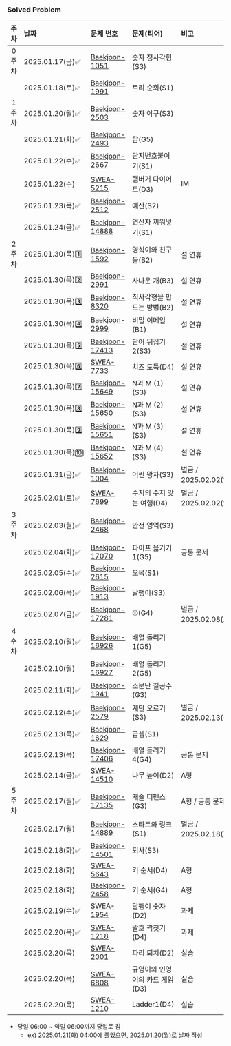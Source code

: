 ### Solved Problem

| 주차  | 날짜             | 문제 번호                                                                                                                                                               | 문제(티어)           | 비고                 |
|:---:|:---------------|:--------------------------------------------------------------------------------------------------------------------------------------------------------------------|:-----------------|:-------------------|
| 0주차 | 2025.01.17(금)✅ | [Baekjoon-1051](https://www.acmicpc.net/problem/1051)                                                                                                               | 숫자 정사각형(S3)      |                  |
|     | 2025.01.18(토)✅  | [Baekjoon-1991](https://www.acmicpc.net/problem/1991)                                                                                                               | 트리 순회(S1)        |                    |
| 1주차 | 2025.01.20(월)✅  | [Baekjoon-2503](https://www.acmicpc.net/problem/2503)                                                                                                               | 숫자 야구(S3)        |                    |
|     | 2025.01.21(화)✅  | [Baekjoon-2493](https://www.acmicpc.net/problem/2493)                                                                                                               | 탑(G5)            |                    |
|     | 2025.01.22(수)✅  | [Baekjoon-2667](https://www.acmicpc.net/problem/2667)                                                                                                               | 단지번호붙이기(S1)      |                    |
|     | 2025.01.22(수)  | [SWEA-5215](https://swexpertacademy.com/main/code/problem/problemDetail.do?contestProbId=AWT-lPB6dHUDFAVT)                                                          | 햄버거 다이어트(D3)     | IM                 |
|     | 2025.01.23(목)✅  | [Baekjoon-2512](https://www.acmicpc.net/problem/2512)                                                                                                               | 예산(S2)           |                    |
|     | 2025.01.24(금)✅  | [Baekjoon-14888](https://www.acmicpc.net/problem/14888)                                                                                                             | 연산자 끼워넣기(S1)     |                    |
| 2주차 | 2025.01.30(목)1️⃣  | [Baekjoon-1592](https://www.acmicpc.net/problem/1592)                                                                                                               | 영식이와 친구들(B2)     | 설 연휴               |
|     | 2025.01.30(목)2️⃣  | [Baekjoon-2991](https://www.acmicpc.net/problem/2991)                                                                                                               | 사나운 개(B3)        | 설 연휴               |
|     | 2025.01.30(목)3️⃣  | [Baekjoon-8320](https://www.acmicpc.net/problem/8320)                                                                                                               | 직사각형을 만드는 방법(B2) | 설 연휴               |
|     | 2025.01.30(목)4️⃣  | [Baekjoon-2999](https://www.acmicpc.net/problem/2999)                                                                                                               | 비밀 이메일(B1)       | 설 연휴               |
|     | 2025.01.30(목)5️⃣  | [Baekjoon-17413](https://www.acmicpc.net/problem/17413)                                                                                                             | 단어 뒤집기 2(S3)     | 설 연휴               |
|     | 2025.01.30(목)6️⃣  | [SWEA-7733](https://swexpertacademy.com/main/code/problem/problemDetail.do?contestProbId=AWrDOdQqRCUDFARG)                                                          | 치즈 도둑(D4)        | 설 연휴               |
|     | 2025.01.30(목)7️⃣  | [Baekjoon-15649](https://www.acmicpc.net/problem/15649)                                                                                                             | N과 M (1)(S3)     | 설 연휴               |
|     | 2025.01.30(목)8️⃣  | [Baekjoon-15650](https://www.acmicpc.net/problem/15650)                                                                                                             | N과 M (2)(S3)     | 설 연휴               |
|     | 2025.01.30(목)9️⃣  | [Baekjoon-15651](https://www.acmicpc.net/problem/15651)                                                                                                             | N과 M (3)(S3)     | 설 연휴               |
|     | 2025.01.30(목)🔟  | [Baekjoon-15652](https://www.acmicpc.net/problem/15652)                                                                                                             | N과 M (4)(S3)     | 설 연휴               |
|     | 2025.01.31(금)✅  | [Baekjoon-1004](https://www.acmicpc.net/problem/1004)                                                                                                               | 어린 왕자(S3)        | 벌금 / 2025.02.02(일) |
|     | 2025.02.01(토)✅  | [SWEA-7699](https://swexpertacademy.com/main/code/problem/problemDetail.do?contestProbId=AWqUzj0arpkDFARG)                                                          | 수지의 수지 맞는 여행(D4) | 벌금 / 2025.02.02(일) | 
| 3주차 | 2025.02.03(월)✅  | [Baekjoon-2468](https://www.acmicpc.net/problem/2468)                                                                                                               | 안전 영역(S3)        |                    |
|     | 2025.02.04(화)✅  | [Baekjoon-17070](https://www.acmicpc.net/problem/17070)                                                                                                             | 파이프 옮기기 1(G5)    | 공통 문제              |
|     | 2025.02.05(수)✅  | [Baekjoon-2615](https://www.acmicpc.net/problem/2615)                                                                                                               | 오목(S1)           |                    |
|     | 2025.02.06(목)✅  | [Baekjoon-1913](https://www.acmicpc.net/problem/1913)                                                                                                               | 달팽이(S3)          |                    |
|     | 2025.02.07(금)✅  | [Baekjoon-17281](https://www.acmicpc.net/problem/17281)                                                                                                             | ⚾(G4)            | 벌금 / 2025.02.08(토) |
| 4주차 | 2025.02.10(월)✅  | [Baekjoon-16926](https://www.acmicpc.net/problem/16926)                                                                                                             | 배열 돌리기 1(G5)     |                    |
|     | 2025.02.10(월)  | [Baekjoon-16927](https://www.acmicpc.net/problem/16927)                                                                                                             | 배열 돌리기 2(G5)     |                    |
|     | 2025.02.11(화)✅  | [Baekjoon-1941](https://www.acmicpc.net/problem/1941)                                                                                                               | 소문난 칠공주(G3)      |                    |
|     | 2025.02.12(수)✅  | [Baekjoon-2579](https://www.acmicpc.net/problem/2579)                                                                                                               | 계단 오르기(S3)       | 벌금 / 2025.02.13(목) |
|     | 2025.02.13(목)✅  | [Baekjoon-1629](https://www.acmicpc.net/problem/1629)                                                                                                               | 곱셈(S1)           |                    |
|     | 2025.02.13(목)  | [Baekjoon-17406](https://www.acmicpc.net/problem/17406)                                                                                                             | 배열 돌리기 4(G4)     | 공통 문제              |
|     | 2025.02.14(금)✅  | [SWEA-14510](https://swexpertacademy.com/main/code/userProblem/userProblemDetail.do?contestProbId=AYFofW8qpXYDFAR4)                                                 | 나무 높이(D2)        | A형                 |
| 5주차 | 2025.02.17(월)✅  | [Baekjoon-17135](https://www.acmicpc.net/problem/17135)                                                                                                             | 캐슬 디펜스(G3)       | A형 / 공통 문제         |
|  | 2025.02.17(월)  | [Baekjoon-14889](https://www.acmicpc.net/problem/14889)                                                                                                             | 스타트와 링크(S1)      | 벌금 / 2025.02.18(화) |
|  | 2025.02.18(화)✅  | [Baekjoon-14501](https://www.acmicpc.net/problem/14501)                                                                                                             | 퇴사(S3)           |                    |
|  | 2025.02.18(화) | [SWEA-5643](https://swexpertacademy.com/main/code/problem/problemDetail.do?contestProbId=AWXQsLWKd5cDFAUo)                                                          | 키 순서(D4)         | A형                 |
|  | 2025.02.18(화)  | [Baekjoon-2458](https://www.acmicpc.net/problem/2458)                                                                                                               | 키 순서(G4)         | A형                 |
|  | 2025.02.19(수)✅  | [SWEA-1954](https://swexpertacademy.com/main/code/problem/problemDetail.do?contestProbId=AV5PobmqAPoDFAUq&)                                                         | 달팽이 숫자(D2)       | 과제                 |
|  | 2025.02.20(목)✅  | [SWEA-1218](https://swexpertacademy.com/main/code/problem/problemDetail.do?contestProbId=AV14eWb6AAkCFAYD)                                                         | 괄호 짝짓기(D4)        | 과제                 |
|  | 2025.02.20(목)  | [SWEA-2001](https://swexpertacademy.com/main/code/problem/problemDetail.do?contestProbId=AV5PzOCKAigDFAUq)                                                         |파리 퇴치(D2)          | 실습                 |
|  | 2025.02.20(목)  | [SWEA-6808](https://swexpertacademy.com/main/code/problem/problemDetail.do?contestProbId=AWgv9va6HnkDFAW0)                                                        |규영이와 인영이의 카드 게임(D3)           | 실습                 |
|  | 2025.02.20(목)  | [SWEA-1210](https://swexpertacademy.com/main/code/problem/problemDetail.do?contestProbId=AV14ABYKADACFAYh)                                                        |Ladder1(D4)        | 실습                 |

* 당일 06:00 ~ 익일 06:00까지 당일로 침 
  * ex) 2025.01.21(화) 04:00에 풀었으면, 2025.01.20(월)로 날짜 작성
